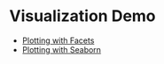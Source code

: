 # Visualization Demo

- [Plotting with Facets](https://nbviewer.jupyter.org/github/ZNClub-PA-ML-AI/DataVisuals/blob/master/python/Plotting%20with%20Facets.ipynb)
- [Plotting with Seaborn](https://nbviewer.jupyter.org/github/ZNClub-PA-ML-AI/DataVisuals/blob/master/python/Plotting%20with%20Seaborn.ipynb)
